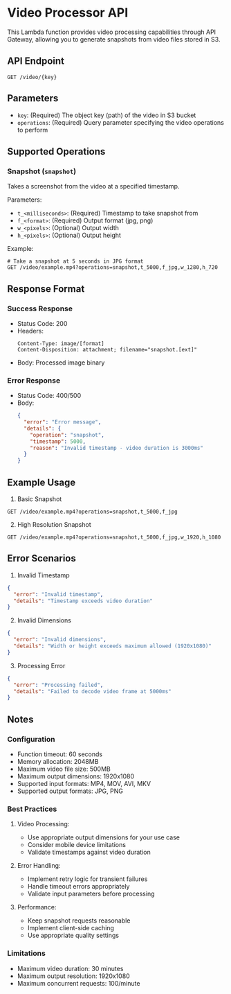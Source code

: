 # Video Processor API

This Lambda function provides video processing capabilities through API Gateway, allowing you to generate snapshots from video files stored in S3.

## API Endpoint

```
GET /video/{key}
```

## Parameters

- `key`: (Required) The object key (path) of the video in S3 bucket
- `operations`: (Required) Query parameter specifying the video operations to perform

## Supported Operations

### Snapshot (`snapshot`)
Takes a screenshot from the video at a specified timestamp.

Parameters:
- `t_<milliseconds>`: (Required) Timestamp to take snapshot from
- `f_<format>`: (Required) Output format (jpg, png)
- `w_<pixels>`: (Optional) Output width
- `h_<pixels>`: (Optional) Output height

Example:
```
# Take a snapshot at 5 seconds in JPG format
GET /video/example.mp4?operations=snapshot,t_5000,f_jpg,w_1280,h_720
```

## Response Format

### Success Response
- Status Code: 200
- Headers:
  ```
  Content-Type: image/[format]
  Content-Disposition: attachment; filename="snapshot.[ext]"
  ```
- Body: Processed image binary

### Error Response
- Status Code: 400/500
- Body:
  ```json
  {
    "error": "Error message",
    "details": {
      "operation": "snapshot",
      "timestamp": 5000,
      "reason": "Invalid timestamp - video duration is 3000ms"
    }
  }
  ```

## Example Usage

1. Basic Snapshot
```
GET /video/example.mp4?operations=snapshot,t_5000,f_jpg
```

2. High Resolution Snapshot
```
GET /video/example.mp4?operations=snapshot,t_5000,f_jpg,w_1920,h_1080
```

## Error Scenarios

1. Invalid Timestamp
```json
{
  "error": "Invalid timestamp",
  "details": "Timestamp exceeds video duration"
}
```

2. Invalid Dimensions
```json
{
  "error": "Invalid dimensions",
  "details": "Width or height exceeds maximum allowed (1920x1080)"
}
```

3. Processing Error
```json
{
  "error": "Processing failed",
  "details": "Failed to decode video frame at 5000ms"
}
```

## Notes

### Configuration
- Function timeout: 60 seconds
- Memory allocation: 2048MB
- Maximum video file size: 500MB
- Maximum output dimensions: 1920x1080
- Supported input formats: MP4, MOV, AVI, MKV
- Supported output formats: JPG, PNG

### Best Practices
1. Video Processing:
   - Use appropriate output dimensions for your use case
   - Consider mobile device limitations
   - Validate timestamps against video duration

2. Error Handling:
   - Implement retry logic for transient failures
   - Handle timeout errors appropriately
   - Validate input parameters before processing

3. Performance:
   - Keep snapshot requests reasonable
   - Implement client-side caching
   - Use appropriate quality settings

### Limitations
- Maximum video duration: 30 minutes
- Maximum output resolution: 1920x1080
- Maximum concurrent requests: 100/minute
